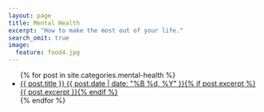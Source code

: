 ```yaml
---
layout: page
title: Mental Health
excerpt: "How to make the most out of your life."
search_omit: true
image:
  feature: food4.jpg
---
```


<ul class="post-list">
{% for post in site.categories.mental-health %} 
  <li><article><a href="{{ site.url }}{{ post.url }}">{{ post.title }} <span class="entry-date"><time datetime="{{ post.date | date_to_xmlschema }}">{{ post.date | date: "%B %d, %Y" }}</time></span>{% if post.excerpt %} <span class="excerpt">{{ post.excerpt }}</span>{% endif %}</a></article></li>
{% endfor %}
</ul>
